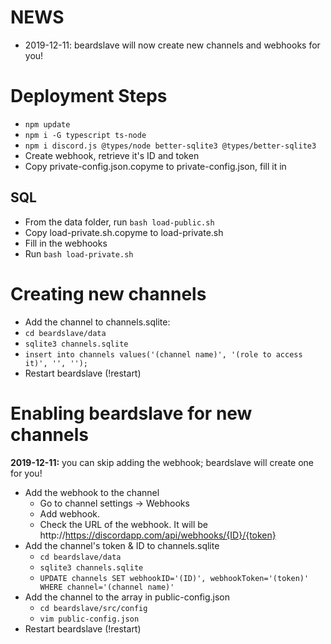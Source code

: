 # NEWS

-   2019-12-11: beardslave will now create new channels and webhooks for you!

# Deployment Steps

-   `npm update`
-   `npm i -G typescript ts-node`
-   `npm i discord.js @types/node better-sqlite3 @types/better-sqlite3`
-   Create webhook, retrieve it's ID and token
-   Copy private-config.json.copyme to private-config.json, fill it in

## SQL

-   From the data folder, run `bash load-public.sh`
-   Copy load-private.sh.copyme to load-private.sh
-   Fill in the webhooks
-   Run `bash load-private.sh`

# Creating new channels

-   Add the channel to channels.sqlite:
-   `cd beardslave/data`
-   `sqlite3 channels.sqlite`
-   `insert into channels values('(channel name)', '(role to access it)', '', '');`
-   Restart beardslave (!restart)

# Enabling beardslave for new channels

**2019-12-11:** you can skip adding the webhook; beardslave will create one for you!

-   Add the webhook to the channel
    -   Go to channel settings -> Webhooks
    -   Add webhook.
    -   Check the URL of the webhook. It will be http://https://discordapp.com/api/webhooks/{ID}/{token}
-   Add the channel's token & ID to channels.sqlite
    -   `cd beardslave/data`
    -   `sqlite3 channels.sqlite`
    -   `UPDATE channels SET webhookID='(ID)', webhookToken='(token)' WHERE channel='(channel name)'`
-   Add the channel to the array in public-config.json
    -   `cd beardslave/src/config`
    -   `vim public-config.json`
-   Restart beardslave (!restart)
